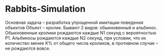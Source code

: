 # Rabbits-Simulation
Основная задача – разработка упрощенной имитации 
поведения объектов
Объект – кролик. Бывают 2 видов: обыкновенный и альбинос. Обыкновенные кролики
рождаются каждые N1 секунд с вероятностью P1. Альбиносы рождаются каждые N2
секунд, при условии, что их количество менее K% от общего числа кроликов, в противном
случае – не рождаются вовсе.
